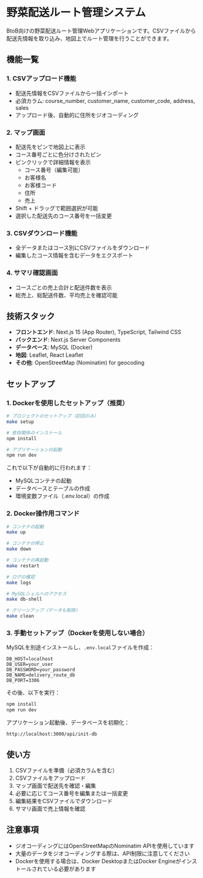 # 野菜配送ルート管理システム

BtoB向けの野菜配送ルート管理Webアプリケーションです。CSVファイルから配送先情報を取り込み、地図上でルート管理を行うことができます。

## 機能一覧

### 1. CSVアップロード機能
- 配送先情報をCSVファイルから一括インポート
- 必須カラム: course_number, customer_name, customer_code, address, sales
- アップロード後、自動的に住所をジオコーディング

### 2. マップ画面
- 配送先をピンで地図上に表示
- コース番号ごとに色分けされたピン
- ピンクリックで詳細情報を表示
  - コース番号（編集可能）
  - お客様名
  - お客様コード
  - 住所
  - 売上
- Shift + ドラッグで範囲選択が可能
- 選択した配送先のコース番号を一括変更

### 3. CSVダウンロード機能
- 全データまたはコース別にCSVファイルをダウンロード
- 編集したコース情報を含むデータをエクスポート

### 4. サマリ確認画面
- コースごとの売上合計と配送件数を表示
- 総売上、総配送件数、平均売上を確認可能

## 技術スタック

- **フロントエンド**: Next.js 15 (App Router), TypeScript, Tailwind CSS
- **バックエンド**: Next.js Server Components
- **データベース**: MySQL (Docker)
- **地図**: Leaflet, React Leaflet
- **その他**: OpenStreetMap (Nominatim) for geocoding

## セットアップ

### 1. Dockerを使用したセットアップ（推奨）

```bash
# プロジェクトのセットアップ（初回のみ）
make setup

# 依存関係のインストール
npm install

# アプリケーションの起動
npm run dev
```

これで以下が自動的に行われます：
- MySQLコンテナの起動
- データベースとテーブルの作成
- 環境変数ファイル（.env.local）の作成

### 2. Docker操作用コマンド

```bash
# コンテナの起動
make up

# コンテナの停止
make down

# コンテナの再起動
make restart

# ログの確認
make logs

# MySQLシェルへのアクセス
make db-shell

# クリーンアップ（データも削除）
make clean
```

### 3. 手動セットアップ（Dockerを使用しない場合）

MySQLを別途インストールし、`.env.local`ファイルを作成：

```
DB_HOST=localhost
DB_USER=your_user
DB_PASSWORD=your_password
DB_NAME=delivery_route_db
DB_PORT=3306
```

その後、以下を実行：

```bash
npm install
npm run dev
```

アプリケーション起動後、データベースを初期化：
```
http://localhost:3000/api/init-db
```

## 使い方

1. CSVファイルを準備（必須カラムを含む）
2. CSVファイルをアップロード
3. マップ画面で配送先を確認・編集
4. 必要に応じてコース番号を編集または一括変更
5. 編集結果をCSVファイルでダウンロード
6. サマリ画面で売上情報を確認

## 注意事項

- ジオコーディングにはOpenStreetMapのNominatim APIを使用しています
- 大量のデータをジオコーディングする際は、API制限に注意してください
- Dockerを使用する場合は、Docker DesktopまたはDocker Engineがインストールされている必要があります